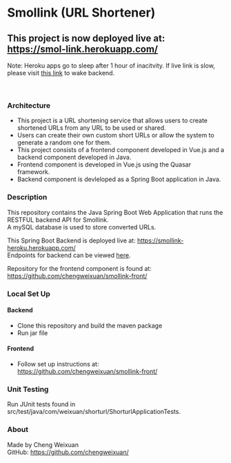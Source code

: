 # Smollink (URL Shortener)

## This project is now deployed live at:  https://smol-link.herokuapp.com/
Note: Heroku apps go to sleep after 1 hour of inacitvity. If live link is slow, please visit [this link](https://smollink-heroku.herokuapp.com/ ) to wake backend.  
&nbsp;  
&nbsp;  
  
### Architecture  

* This project is a URL shortening service that allows users to create shortened URLs from any URL to be used or shared.   
* Users can create their own custom short URLs or allow the system to generate a random one for them.    
* This project consists of a frontend component developed in Vue.js and a backend component developed in Java. 
* Frontend component is developed in Vue.js using the Quasar framework.
* Backend component is devleloped as a Spring Boot application in Java. 


### Description  

This repository contains the Java Spring Boot Web Application that runs the RESTFUL backend API for Smollink.  
A mySQL database is used to store converted URLs.  

This Spring Boot Backend is deployed live at:  https://smollink-heroku.herokuapp.com/  
Endpoints for backend can be viewed [here](https://smollink-heroku.herokuapp.com/swagger-ui.html#/short-controller).

Repository for the frontend component is found at: https://github.com/chengweixuan/smollink-front/


### Local Set Up

#### Backend
* Clone this repository and build the maven package  
* Run jar file
#### Frontend
* Follow set up instructions at: https://github.com/chengweixuan/smollink-front/

### Unit Testing

Run JUnit tests found in src/test/java/com/weixuan/shorturl/ShorturlApplicationTests.  

### About

Made by Cheng Weixuan  
GitHub: https://github.com/chengweixuan/


